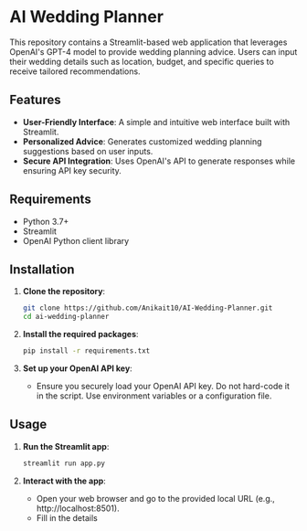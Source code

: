 # AI Wedding Planner

This repository contains a Streamlit-based web application that leverages OpenAI's GPT-4 model to provide wedding planning advice. Users can input their wedding details such as location, budget, and specific queries to receive tailored recommendations.

## Features

- **User-Friendly Interface**: A simple and intuitive web interface built with Streamlit.
- **Personalized Advice**: Generates customized wedding planning suggestions based on user inputs.
- **Secure API Integration**: Uses OpenAI's API to generate responses while ensuring API key security.

## Requirements

- Python 3.7+
- Streamlit
- OpenAI Python client library

## Installation

1. **Clone the repository**:
    ```bash
    git clone https://github.com/Anikait10/AI-Wedding-Planner.git
    cd ai-wedding-planner
    ```

2. **Install the required packages**:
    ```bash
    pip install -r requirements.txt
    ```

3. **Set up your OpenAI API key**:
   - Ensure you securely load your OpenAI API key. Do not hard-code it in the script. Use environment variables or a configuration file.

## Usage

1. **Run the Streamlit app**:
    ```bash
    streamlit run app.py
    ```

2. **Interact with the app**:
   - Open your web browser and go to the provided local URL (e.g., http://localhost:8501).
   - Fill in the details
